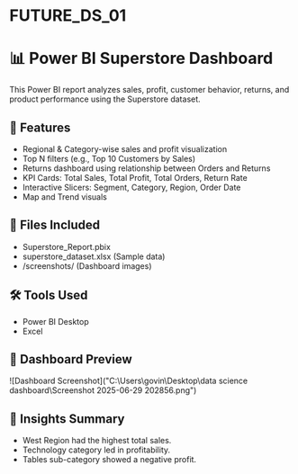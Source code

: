 # FUTURE_DS_01
# 📊 Power BI Superstore Dashboard

This Power BI report analyzes sales, profit, customer behavior, returns, and product performance using the Superstore dataset.

## 🚀 Features
- Regional & Category-wise sales and profit visualization
- Top N filters (e.g., Top 10 Customers by Sales)
- Returns dashboard using relationship between Orders and Returns
- KPI Cards: Total Sales, Total Profit, Total Orders, Return Rate
- Interactive Slicers: Segment, Category, Region, Order Date
- Map and Trend visuals

## 📁 Files Included
- Superstore_Report.pbix
- superstore_dataset.xlsx (Sample data)
- /screenshots/ (Dashboard images)

## 🛠 Tools Used
- Power BI Desktop
- Excel

## 📸 Dashboard Preview

![Dashboard Screenshot]("C:\Users\govin\Desktop\data science dashboard\Screenshot 2025-06-29 202856.png")

## 📌 Insights Summary
- West Region had the highest total sales.
- Technology category led in profitability.
- Tables sub-category showed a negative profit.

